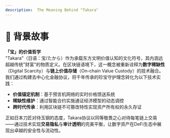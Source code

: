 ```yaml
---
description:  The Meaning Behind "Takara"
---
```


# 🔖 背景故事

**「宝」的价值哲学**  
"Takara"（日语：宝/たから）作为承载东方文明价值认知的文化符号，其内涵远超越传统"财富"的物质定义。在区块链语境下，这一概念被重新诠释为**数字稀缺性**（Digital Scarcity）与**链上价值存储**（On-chain Value Custody）的技术融合。我们通过构建去中心化金融协议，将千年传承的珍宝守护理念转化为以下技术实践：

- **价值锚定机制**：基于预言机网络的实时价格馈送系统  
- **稀缺性维护**：通过智能合约实施通证经济模型的动态调控  
- **跨时代传承**：利用区块链不可篡改特性实现资产所有权的永久存证  

正如日本刀匠对待玉钢的态度，Takara协议以同等敬畏之心对待每笔链上交易——通过技术实现**交易隐私**与**审计透明**的完美平衡，让数字资产在DeFi生态中展现出卓越的安全性与流动性。
